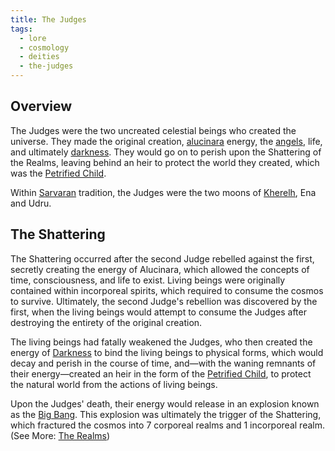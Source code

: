 ```yaml
---
title: The Judges
tags:
  - lore
  - cosmology
  - deities
  - the-judges
---
```

## Overview
The Judges were the two uncreated celestial beings who created the universe. They made the original creation, [alucinara](cosmology-1/alucinara.md) energy, the [angels](cosmology-1/celestial-beings/the-angels.md), life, and ultimately [darkness](cosmology-1/darkness.md). They would go on to perish upon the Shattering of the Realms, leaving behind an heir to protect the world they created, which was the [Petrified Child](cosmology/deities/the-petrified-child.md).

Within [Sarvaran](lore/2nd-realm/morellic/sarvara.md) tradition, the Judges were the two moons of [Kherelh](lore/2nd-realm/Kherelh.md), Ena and Udru.
## The Shattering
The Shattering occurred after the second Judge rebelled against the first, secretly creating the energy of Alucinara, which allowed the concepts of time, consciousness, and life to exist. Living beings were originally contained within incorporeal spirits, which required to consume the cosmos to survive. Ultimately, the second Judge's rebellion was discovered by the first, when the living beings would attempt to consume the Judges after destroying the entirety of the original creation.

The living beings had fatally weakened the Judges, who then created the energy of [Darkness](cosmology-1/darkness.md) to bind the living beings to physical forms, which would decay and perish in the course of time, and—with the waning remnants of their energy—created an heir in the form of the [Petrified Child](cosmology/deities/the-petrified-child.md), to protect the natural world from the actions of living beings.

Upon the Judges' death, their energy would release in an explosion known as the [Big Bang](https://en.wikipedia.org/wiki/Big_Bang). This explosion was ultimately the trigger of the Shattering, which fractured the cosmos into 7 corporeal realms and 1 incorporeal realm. (See More: [The Realms](cosmology-1/the-realms.md))